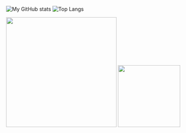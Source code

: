 ![My GitHub stats](https://github-readme-stats.vercel.app/api?username=caezium&show_icons=true&theme=shades-of-purple)
![Top Langs](https://github-readme-stats.vercel.app/api/top-langs/?username=caezium&layout=compact)

<img src="https://github.com/hhhenrie/hhhenrie/blob/89214832ba533fc2f8b932c5b63660efef975c8f/9500AF1C-94DB-43B5-9E2B-7C31E80F3A60.jpeg" width=300>
<img src="https://user-images.githubusercontent.com/113233555/189475306-7f443f9d-1fc1-4197-9883-faed073ee784.gif" width="169" height="169" />

